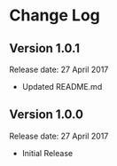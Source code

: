 # Change Log

## Version 1.0.1

Release date: 27 April 2017

- Updated README.md

## Version 1.0.0

Release date: 27 April 2017

- Initial Release
